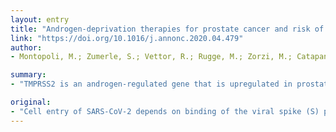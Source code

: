 ```yaml
---
layout: entry
title: "Androgen-deprivation therapies for prostate cancer and risk of infection by SARS-CoV-2: a population-based study (n=4532)"
link: "https://doi.org/10.1016/j.annonc.2020.04.479"
author:
- Montopoli, M.; Zumerle, S.; Vettor, R.; Rugge, M.; Zorzi, M.; Catapano, C. V.; Carbone, G. M.; Cavalli, A.; Pagano, F.; Ragazzi, E.; Prayer-Galetti, T.; Alimonti, A.

summary:
- "TMPRSS2 is an androgen-regulated gene that is upregulated in prostate cancer. It supports tumor progression and is involved in a frequent genetic translocation with the ERG gene. Results There were 9280 SARS-CoV-2 positive patients in the Veneto on April 1, 2020. Overall, males developed more severe complications, were more frequently hospitalized, and had a worse clinical outcome than females."

original:
- "Cell entry of SARS-CoV-2 depends on binding of the viral spike (S) proteins to ACE2 and on S protein priming by TMPRSS2. Inhibition of TMPRSS2 may work to block or decrease the severity of SARS-CoV-2 infections. Intriguingly, TMPRSS2 is an androgen-regulated gene that is upregulated in prostate cancer where it supports tumor progression and is involved in a frequent genetic translocation with the ERG gene. First- or second-generation androgen-deprivation therapies (ADTs) decrease the levels of TMPRSS2. Here we put forward the hypothesis that ADTs may protect patients affected by prostate cancer from SARS-CoV-2 infections. Materials and methods We extracted data regarding 9280 patients (4532 males) with laboratory-confirmed SARS-CoV-2 infection from 68 hospitals in Veneto, one of the Italian regions that was most affected by the COVID-19 pandemic. The parameters used for each COVID-19 positive patient were gender, hospitalization, admission to intensive care unit (ICU), death, tumor diagnosis, prostate cancer diagnosis, and androgen-deprivation therapy (ADT). Results There were 9280 SARS-CoV-2 positive patients in the Veneto on April 1, 2020. Overall, males developed more severe complications, were more frequently hospitalized, and had a worse clinical outcome than females. Considering only the Veneto male population (2.4 Million men), 0.2% and 0.3% of non-cancer and cancer patients, respectively, tested positive for SARS-CoV-2. Comparing the total number of SARS-CoV-2 positive cases, prostate cancer patients receiving ADT had a significantly lower risk of SARS-CoV-2 infection compared to patients who did not receive ADT (OR 4.05; 95% CI 1.55-10.59). A greater difference was found comparing prostate cancer patients receiving ADT to patients with any other type of cancer (OR 5.17; 95% CI 2.02-13.40). Conclusion Our data suggest that cancer patients have an increased risk of SARS-CoV-2 infections than non-cancer patients. However, prostate cancer patients receiving ADT appear to be partially protected from SARS-CoV-2 infections."
---
```


